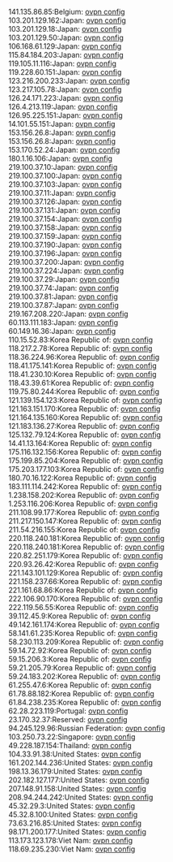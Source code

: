 141.135.86.85:Belgium: [ovpn config](vpn/141_135_86_85.ovpn)  
103.201.129.162:Japan: [ovpn config](vpn/103_201_129_162.ovpn)  
103.201.129.18:Japan: [ovpn config](vpn/103_201_129_18.ovpn)  
103.201.129.50:Japan: [ovpn config](vpn/103_201_129_50.ovpn)  
106.168.61.129:Japan: [ovpn config](vpn/106_168_61_129.ovpn)  
115.84.184.203:Japan: [ovpn config](vpn/115_84_184_203.ovpn)  
119.105.11.116:Japan: [ovpn config](vpn/119_105_11_116.ovpn)  
119.228.60.151:Japan: [ovpn config](vpn/119_228_60_151.ovpn)  
123.216.200.233:Japan: [ovpn config](vpn/123_216_200_233.ovpn)  
123.217.105.78:Japan: [ovpn config](vpn/123_217_105_78.ovpn)  
126.24.171.223:Japan: [ovpn config](vpn/126_24_171_223.ovpn)  
126.4.213.119:Japan: [ovpn config](vpn/126_4_213_119.ovpn)  
126.95.225.151:Japan: [ovpn config](vpn/126_95_225_151.ovpn)  
14.101.55.151:Japan: [ovpn config](vpn/14_101_55_151.ovpn)  
153.156.26.8:Japan: [ovpn config](vpn/153_156_26_8.ovpn)  
153.156.26.8:Japan: [ovpn config](vpn/153_156_26_8.ovpn)  
153.170.52.24:Japan: [ovpn config](vpn/153_170_52_24.ovpn)  
180.1.16.106:Japan: [ovpn config](vpn/180_1_16_106.ovpn)  
219.100.37.10:Japan: [ovpn config](vpn/219_100_37_10.ovpn)  
219.100.37.100:Japan: [ovpn config](vpn/219_100_37_100.ovpn)  
219.100.37.103:Japan: [ovpn config](vpn/219_100_37_103.ovpn)  
219.100.37.11:Japan: [ovpn config](vpn/219_100_37_11.ovpn)  
219.100.37.126:Japan: [ovpn config](vpn/219_100_37_126.ovpn)  
219.100.37.131:Japan: [ovpn config](vpn/219_100_37_131.ovpn)  
219.100.37.154:Japan: [ovpn config](vpn/219_100_37_154.ovpn)  
219.100.37.158:Japan: [ovpn config](vpn/219_100_37_158.ovpn)  
219.100.37.159:Japan: [ovpn config](vpn/219_100_37_159.ovpn)  
219.100.37.190:Japan: [ovpn config](vpn/219_100_37_190.ovpn)  
219.100.37.196:Japan: [ovpn config](vpn/219_100_37_196.ovpn)  
219.100.37.200:Japan: [ovpn config](vpn/219_100_37_200.ovpn)  
219.100.37.224:Japan: [ovpn config](vpn/219_100_37_224.ovpn)  
219.100.37.29:Japan: [ovpn config](vpn/219_100_37_29.ovpn)  
219.100.37.74:Japan: [ovpn config](vpn/219_100_37_74.ovpn)  
219.100.37.81:Japan: [ovpn config](vpn/219_100_37_81.ovpn)  
219.100.37.87:Japan: [ovpn config](vpn/219_100_37_87.ovpn)  
219.167.208.220:Japan: [ovpn config](vpn/219_167_208_220.ovpn)  
60.113.111.183:Japan: [ovpn config](vpn/60_113_111_183.ovpn)  
60.149.16.36:Japan: [ovpn config](vpn/60_149_16_36.ovpn)  
110.15.52.83:Korea Republic of: [ovpn config](vpn/110_15_52_83.ovpn)  
118.217.2.78:Korea Republic of: [ovpn config](vpn/118_217_2_78.ovpn)  
118.36.224.96:Korea Republic of: [ovpn config](vpn/118_36_224_96.ovpn)  
118.41.175.141:Korea Republic of: [ovpn config](vpn/118_41_175_141.ovpn)  
118.41.230.10:Korea Republic of: [ovpn config](vpn/118_41_230_10.ovpn)  
118.43.39.61:Korea Republic of: [ovpn config](vpn/118_43_39_61.ovpn)  
119.75.80.244:Korea Republic of: [ovpn config](vpn/119_75_80_244.ovpn)  
121.139.154.123:Korea Republic of: [ovpn config](vpn/121_139_154_123.ovpn)  
121.163.151.170:Korea Republic of: [ovpn config](vpn/121_163_151_170.ovpn)  
121.164.135.160:Korea Republic of: [ovpn config](vpn/121_164_135_160.ovpn)  
121.183.136.27:Korea Republic of: [ovpn config](vpn/121_183_136_27.ovpn)  
125.132.79.124:Korea Republic of: [ovpn config](vpn/125_132_79_124.ovpn)  
14.41.13.164:Korea Republic of: [ovpn config](vpn/14_41_13_164.ovpn)  
175.116.132.156:Korea Republic of: [ovpn config](vpn/175_116_132_156.ovpn)  
175.199.85.204:Korea Republic of: [ovpn config](vpn/175_199_85_204.ovpn)  
175.203.177.103:Korea Republic of: [ovpn config](vpn/175_203_177_103.ovpn)  
180.70.16.122:Korea Republic of: [ovpn config](vpn/180_70_16_122.ovpn)  
183.111.114.242:Korea Republic of: [ovpn config](vpn/183_111_114_242.ovpn)  
1.238.158.202:Korea Republic of: [ovpn config](vpn/1_238_158_202.ovpn)  
1.253.116.206:Korea Republic of: [ovpn config](vpn/1_253_116_206.ovpn)  
211.108.99.177:Korea Republic of: [ovpn config](vpn/211_108_99_177.ovpn)  
211.217.150.147:Korea Republic of: [ovpn config](vpn/211_217_150_147.ovpn)  
211.54.216.155:Korea Republic of: [ovpn config](vpn/211_54_216_155.ovpn)  
220.118.240.181:Korea Republic of: [ovpn config](vpn/220_118_240_181.ovpn)  
220.118.240.181:Korea Republic of: [ovpn config](vpn/220_118_240_181.ovpn)  
220.82.251.179:Korea Republic of: [ovpn config](vpn/220_82_251_179.ovpn)  
220.93.26.42:Korea Republic of: [ovpn config](vpn/220_93_26_42.ovpn)  
221.143.101.129:Korea Republic of: [ovpn config](vpn/221_143_101_129.ovpn)  
221.158.237.66:Korea Republic of: [ovpn config](vpn/221_158_237_66.ovpn)  
221.161.68.86:Korea Republic of: [ovpn config](vpn/221_161_68_86.ovpn)  
222.106.90.170:Korea Republic of: [ovpn config](vpn/222_106_90_170.ovpn)  
222.119.56.55:Korea Republic of: [ovpn config](vpn/222_119_56_55.ovpn)  
39.112.45.9:Korea Republic of: [ovpn config](vpn/39_112_45_9.ovpn)  
49.142.161.174:Korea Republic of: [ovpn config](vpn/49_142_161_174.ovpn)  
58.141.61.235:Korea Republic of: [ovpn config](vpn/58_141_61_235.ovpn)  
58.230.113.209:Korea Republic of: [ovpn config](vpn/58_230_113_209.ovpn)  
59.14.72.92:Korea Republic of: [ovpn config](vpn/59_14_72_92.ovpn)  
59.15.206.3:Korea Republic of: [ovpn config](vpn/59_15_206_3.ovpn)  
59.21.205.79:Korea Republic of: [ovpn config](vpn/59_21_205_79.ovpn)  
59.24.183.202:Korea Republic of: [ovpn config](vpn/59_24_183_202.ovpn)  
61.255.47.6:Korea Republic of: [ovpn config](vpn/61_255_47_6.ovpn)  
61.78.88.182:Korea Republic of: [ovpn config](vpn/61_78_88_182.ovpn)  
61.84.238.235:Korea Republic of: [ovpn config](vpn/61_84_238_235.ovpn)  
62.28.223.119:Portugal: [ovpn config](vpn/62_28_223_119.ovpn)  
23.170.32.37:Reserved: [ovpn config](vpn/23_170_32_37.ovpn)  
94.245.129.96:Russian Federation: [ovpn config](vpn/94_245_129_96.ovpn)  
103.250.73.22:Singapore: [ovpn config](vpn/103_250_73_22.ovpn)  
49.228.187.154:Thailand: [ovpn config](vpn/49_228_187_154.ovpn)  
104.33.91.38:United States: [ovpn config](vpn/104_33_91_38.ovpn)  
161.202.144.236:United States: [ovpn config](vpn/161_202_144_236.ovpn)  
198.13.36.179:United States: [ovpn config](vpn/198_13_36_179.ovpn)  
202.182.127.177:United States: [ovpn config](vpn/202_182_127_177.ovpn)  
207.148.91.158:United States: [ovpn config](vpn/207_148_91_158.ovpn)  
208.94.244.242:United States: [ovpn config](vpn/208_94_244_242.ovpn)  
45.32.29.3:United States: [ovpn config](vpn/45_32_29_3.ovpn)  
45.32.8.100:United States: [ovpn config](vpn/45_32_8_100.ovpn)  
73.63.216.85:United States: [ovpn config](vpn/73_63_216_85.ovpn)  
98.171.200.177:United States: [ovpn config](vpn/98_171_200_177.ovpn)  
113.173.123.178:Viet Nam: [ovpn config](vpn/113_173_123_178.ovpn)  
118.69.235.230:Viet Nam: [ovpn config](vpn/118_69_235_230.ovpn)  
